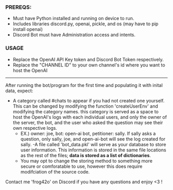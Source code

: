 ### PREREQS:
- Must have Python installed and running on device to run.
- Includes libraries discord.py, openai, pickle, and os (may have to pip install openai)
- Discord Bot must have Administration access and intents. 

### USAGE
- Replace the OpenAI API Key token and Discord Bot Token respectively.
- Replace the "CHANNEL ID" to your own channel's id where you want to host the OpenAI
----------------------------------------------------------------------------------
After running the bot/program for the first time and populating it with inital data, expect:
- A category called #chats to appear if you had not created one yourself. This can be changed by modifying the function 'createUserEnv' and modifying the category names. this category is served as a space to host the OpenAI's logs with each individual users, and only the owner of the server, the bot, and the user who asked the question may see their own respective logs. 
  - EX.) owner: joe, bot: open-ai bot, petitioner: sally. If sally asks a question, only sally, joe, and open-ai-bot will see the log created for sally.
-A file called 'bot_data.pkl' will serve as your database to store user information. This information is stored in the same file locations as the rest of the files; **data is stored as a list of dictionaries**. 
  - You may opt to change the storing method to something more secure or comforatable to use, however this does require modifciation of the source code. 


Contact me 'frog42o' on Discord if you have any questions and enjoy <3 !


